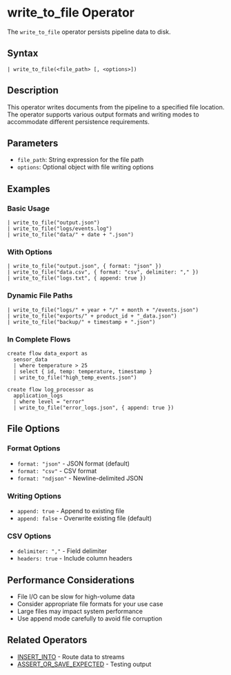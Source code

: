 # write_to_file Operator

The `write_to_file` operator persists pipeline data to disk.

## Syntax

```jsonjet
| write_to_file(<file_path> [, <options>])
```

## Description

This operator writes documents from the pipeline to a specified file location. The operator supports various output formats and writing modes to accommodate different persistence requirements.

## Parameters

- `file_path`: String expression for the file path
- `options`: Optional object with file writing options

## Examples

### Basic Usage

```jsonjet
| write_to_file("output.json")
| write_to_file("logs/events.log")
| write_to_file("data/" + date + ".json")
```

### With Options

```jsonjet
| write_to_file("output.json", { format: "json" })
| write_to_file("data.csv", { format: "csv", delimiter: "," })
| write_to_file("logs.txt", { append: true })
```

### Dynamic File Paths

```jsonjet
| write_to_file("logs/" + year + "/" + month + "/events.json")
| write_to_file("exports/" + product_id + "_data.json")
| write_to_file("backup/" + timestamp + ".json")
```

### In Complete Flows

```jsonjet
create flow data_export as
  sensor_data
  | where temperature > 25
  | select { id, temp: temperature, timestamp }
  | write_to_file("high_temp_events.json")

create flow log_processor as
  application_logs
  | where level = "error"
  | write_to_file("error_logs.json", { append: true })
```

## File Options

### Format Options
- `format: "json"` - JSON format (default)
- `format: "csv"` - CSV format
- `format: "ndjson"` - Newline-delimited JSON

### Writing Options
- `append: true` - Append to existing file
- `append: false` - Overwrite existing file (default)

### CSV Options
- `delimiter: ","` - Field delimiter
- `headers: true` - Include column headers



## Performance Considerations

- File I/O can be slow for high-volume data
- Consider appropriate file formats for your use case
- Large files may impact system performance
- Use append mode carefully to avoid file corruption

## Related Operators

- [INSERT_INTO](./insert-into.md) - Route data to streams
- [ASSERT_OR_SAVE_EXPECTED](./assert-or-save-expected.md) - Testing output 